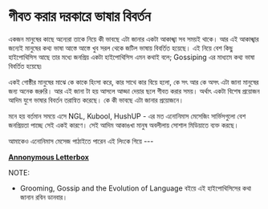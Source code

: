 # গীবত করার দরকারে ভাষার বিবর্তন

একজন মানুষের কাছে অন্যেরা তাকে নিয়ে কী ভাবছে এটা জানার একটা আকাঙ্খা সব সময়ই থাকে। আর এই আকাঙ্খার জন্যেই মানুষের কথ্য ভাষা আস্তে আস্তে খুব সরল থেকে জটিল ভাষায় বিবর্তিত হয়েছে। এই নিয়ে বেশ কিছু হাইপোথিসিস আছে তার মধ্যে জনপ্রিয় একটা হাইপোথিসিস এমন কথাই বলে; Gossiping এর মাধ্যমে কথ্য ভাষা বিবর্তিত হয়েছে৷ 

একই গোষ্ঠীর মানুষের মাঝে কে কাকে হিংসা করে, কার সাথে কার বিয়ে হলো, কে সৎ আর কে অসৎ এটা জানা মানুষের জন্য অনেক জরুরি। আর এই জানা টা হয় আসলে আড্ডা দেয়ার ছলে গীবত করার সময়। অর্থাৎ একটা বিশেষ প্রয়োজন আদিম যুগে ভাষার বিবর্তন তরান্বিত করেছে। কে কী ভাবছে এটা জানার প্রয়োজনে। 

মনে হয় বর্তমান সময়ে এসে  NGL, Kubool, HushUP - এর মত এনোনিমাস মেসেজিং সার্ভিসগুলো বেশ জনপ্রিয়তা পাচ্ছে সেই একই কারণে। সেই আদিম আকাঙখা মানুষ অবলীলায় সোশাল মিডিয়াতে ব্যক্ত করছে। 

আমাকেও এনোনিমাস মেসেজ পাঠাইতে পারেন এই লিংকে গিয়ে --- 

[**Annonymous Letterbox**](https://mpritom.com/talk)

NOTE: 
* Grooming, Gossip and the Evolution of Language বইয়ে এই হাইপোথিসিসের কথা জানান রবিন ডানবার।